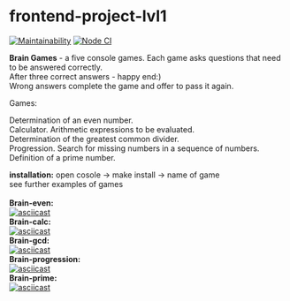 # frontend-project-lvl1
[![Maintainability](https://api.codeclimate.com/v1/badges/a99a88d28ad37a79dbf6/maintainability)](https://codeclimate.com/github/codeclimate/codeclimate/maintainability)
[![Node CI](https://github.com/MariaChumerina/frontend-project-lvl1/workflows/Node%20CI/badge.svg)](https://github.com/MariaChumerina/frontend-project-lvl1/actions)

<b>Brain Games</b> - a five console games. Each game asks questions that need to be answered correctly.<br/>
After three correct answers - happy end:) <br/>
Wrong answers complete the game and offer to pass it again. 

Games:

Determination of an even number.<br/>
Calculator. Arithmetic expressions to be evaluated.<br/>
Determination of the greatest common divider.<br/>
Progression. Search for missing numbers in a sequence of numbers.<br/>
Definition of a prime number.<br/>

<b>installation:</b>
open cosole -> make install -> name of game<br/>
see further examples of games
<br/>
<br/>
<b>Brain-even:</b><br/>
[![asciicast](https://asciinema.org/a/dLAHe3OOH6XN5uzUfXa2DT9yl.svg)](https://asciinema.org/a/dLAHe3OOH6XN5uzUfXa2DT9yl)<br/>
<b>Brain-calc:</b><br/>
[![asciicast](https://asciinema.org/a/YWkTLB00aZnxtZt6BzbrSUegL.svg)](https://asciinema.org/a/YWkTLB00aZnxtZt6BzbrSUegL)<br/>
<b>Brain-gcd:</b><br/>
[![asciicast](https://asciinema.org/a/z4ORgSlkc5GChgGgbDfUmYLO9.svg)](https://asciinema.org/a/z4ORgSlkc5GChgGgbDfUmYLO9)<br/>
<b>Brain-progression:</b><br/>
[![asciicast](https://asciinema.org/a/YTw7oOC9FYHbzXvifCkx2dVdO.svg)](https://asciinema.org/a/YTw7oOC9FYHbzXvifCkx2dVdO)<br/>
<b>Brain-prime:</b><br/>
[![asciicast](https://asciinema.org/a/UNqqTzknEtakkLlUoPMfJt6Cp.svg)](https://asciinema.org/a/UNqqTzknEtakkLlUoPMfJt6Cp)
